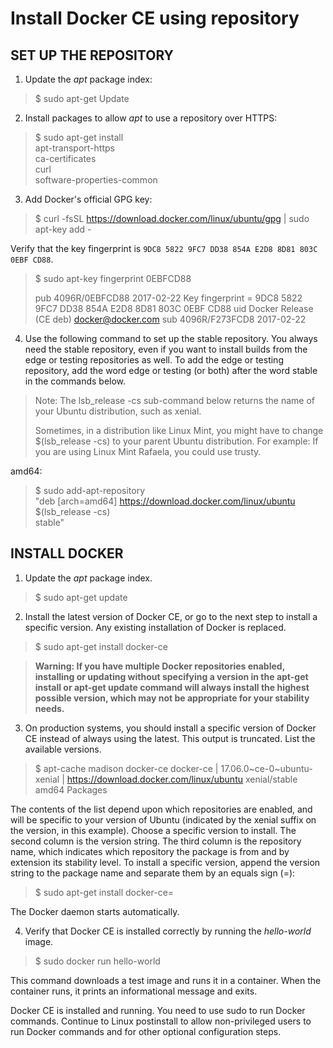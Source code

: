 # Install Docker CE using repository

## SET UP THE REPOSITORY
1. Update the *apt* package index:
> $ sudo apt-get Update  

2. Install packages to allow *apt* to use a repository over HTTPS:
> $ sudo apt-get install \
    apt-transport-https \
    ca-certificates \
    curl \
    software-properties-common

3. Add Docker's official GPG key:
> $ curl -fsSL https://download.docker.com/linux/ubuntu/gpg | sudo apt-key add -

Verify that the key fingerprint is ```9DC8 5822 9FC7 DD38 854A E2D8 8D81 803C 0EBF CD88```.
> $ sudo apt-key fingerprint 0EBFCD88
>
> pub   4096R/0EBFCD88 2017-02-22
      Key fingerprint = 9DC8 5822 9FC7 DD38 854A  E2D8 8D81 803C 0EBF CD88
uid                  Docker Release (CE deb) <docker@docker.com>
sub   4096R/F273FCD8 2017-02-22

4. Use the following command to set up the stable repository. You always need the stable repository, even if you want to install builds from the edge or testing repositories as well. To add the edge or testing repository, add the word edge or testing (or both) after the word stable in the commands below.
> Note: The lsb_release -cs sub-command below returns the name of your Ubuntu distribution, such as xenial.
>
> Sometimes, in a distribution like Linux Mint, you might have to change $(lsb_release -cs) to your parent Ubuntu distribution. For example: If you are using Linux Mint Rafaela, you could use trusty.

amd64:
> $ sudo add-apt-repository \
   "deb [arch=amd64] https://download.docker.com/linux/ubuntu \
   $(lsb_release -cs) \
   stable"

## INSTALL DOCKER  
1. Update the *apt* package index.
> $ sudo apt-get update

2. Install the latest version of Docker CE, or go to the next step to install a specific version. Any existing installation of Docker is replaced.
> $ sudo apt-get install docker-ce

> **Warning: If you have multiple Docker repositories enabled, installing or updating without specifying a version in the apt-get install or apt-get update command will always install the highest possible version, which may not be appropriate for your stability needs.**

3. On production systems, you should install a specific version of Docker CE instead of always using the latest. This output is truncated. List the available versions.
> $ apt-cache madison docker-ce
> docker-ce | 17.06.0~ce-0~ubuntu-xenial | https://download.docker.com/linux/ubuntu xenial/stable amd64 Packages

The contents of the list depend upon which repositories are enabled, and will be specific to your version of Ubuntu (indicated by the xenial suffix on the version, in this example). Choose a specific version to install. The second column is the version string. The third column is the repository name, which indicates which repository the package is from and by extension its stability level. To install a specific version, append the version string to the package name and separate them by an equals sign (=):
> $ sudo apt-get install docker-ce=<VERSION>

The Docker daemon starts automatically.

4. Verify that Docker CE is installed correctly by running the *hello-world* image.
> $ sudo docker run hello-world

This command downloads a test image and runs it in a container. When the container runs, it prints an informational message and exits.

Docker CE is installed and running. You need to use sudo to run Docker commands. Continue to Linux postinstall to allow non-privileged users to run Docker commands and for other optional configuration steps.
